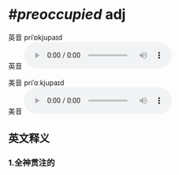 # ***\#preoccupied*** adj
英音 priˈɒkjupaɪd  
英音
<audio src="./media/preoccupied1_AAC.aac" controls="controls"></audio>

美音 priˈɑːkjupaɪd  
美音
<audio src="./media/preoccupied2_AAC.aac" controls="controls"></audio>



  

英文释义
---
### 1.**全神贯注的**  


